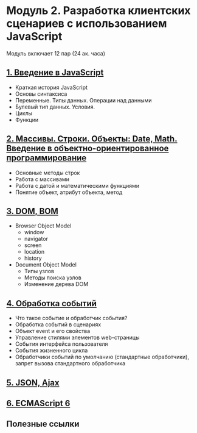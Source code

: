 # Модуль 2. Разработка клиентских сценариев с использованием JavaScript

Модуль включает 12 пар (24 ак. часа)

## [1. Введение в JavaScript](lesson01)

* Краткая история JavaScript
* Основы синтаксиса
* Переменные. Типы данных. Операции над данными
* Булевый тип данных. Условия.
* Циклы
* Функции

## [2. Массивы. Строки. Объекты: Date, Math. Введение в объектно-ориентированное программирование](lesson02)

* Основные методы строк
* Работа с массивами
* Работа с датой и математическими функциями
* Понятие объект, атрибут объекта, метод

## [3. DOM, BOM](lesson03)

* Browser Object Model
  * window
  * navigator
  * screen
  * location
  * history
* Document Object Model
  * Типы узлов
  * Методы поиска узлов
  * Изменение дерева DOM
  
## [4. Обработка событий](lesson04)

* Что такое событие и обработчик события?
* Обработка событий в сценариях
* Объект event и его свойства
* Управление стилями элементов web-страницы
* События интерфейса пользователя
* События жизненного цикла
* Обработчики событий по умолчанию (стандартные обработчики), запрет вызова стандартного обработчика

## [5. JSON, Ajax](lesson05)

## [6. ECMAScript 6](lesson06)

## Полезные ссылки
